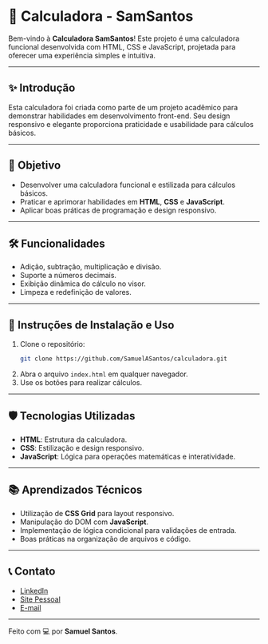 # 🧮 Calculadora - SamSantos

Bem-vindo à **Calculadora SamSantos**! Este projeto é uma calculadora funcional desenvolvida com HTML, CSS e JavaScript, projetada para oferecer uma experiência simples e intuitiva.

---

## ✨ Introdução

Esta calculadora foi criada como parte de um projeto acadêmico para demonstrar habilidades em desenvolvimento front-end. Seu design responsivo e elegante proporciona praticidade e usabilidade para cálculos básicos.

---

## 🎯 Objetivo

- Desenvolver uma calculadora funcional e estilizada para cálculos básicos.
- Praticar e aprimorar habilidades em **HTML**, **CSS** e **JavaScript**.
- Aplicar boas práticas de programação e design responsivo.

---

## 🛠️ Funcionalidades

- Adição, subtração, multiplicação e divisão.
- Suporte a números decimais.
- Exibição dinâmica do cálculo no visor.
- Limpeza e redefinição de valores.

---

## 🚀 Instruções de Instalação e Uso

1. Clone o repositório:
   ```bash
   git clone https://github.com/SamuelASantos/calculadora.git
   ```
2. Abra o arquivo `index.html` em qualquer navegador.
3. Use os botões para realizar cálculos.

---

## 🛡️ Tecnologias Utilizadas

- **HTML**: Estrutura da calculadora.
- **CSS**: Estilização e design responsivo.
- **JavaScript**: Lógica para operações matemáticas e interatividade.

---

## 📚 Aprendizados Técnicos

- Utilização de **CSS Grid** para layout responsivo.
- Manipulação do DOM com **JavaScript**.
- Implementação de lógica condicional para validações de entrada.
- Boas práticas na organização de arquivos e código.

---

## 📞 Contato

- <a href="https://www.linkedin.com/in/samuel-santos-784b18177/" target="_blank">LinkedIn</a>
- <a href="https://www.samsantos.com.br" target="_blank">Site Pessoal</a>
- <a href="mailto:samuel_a_santos@hotmail.com" target="_blank">E-mail</a>

---

Feito com 💻 por **Samuel Santos**.
